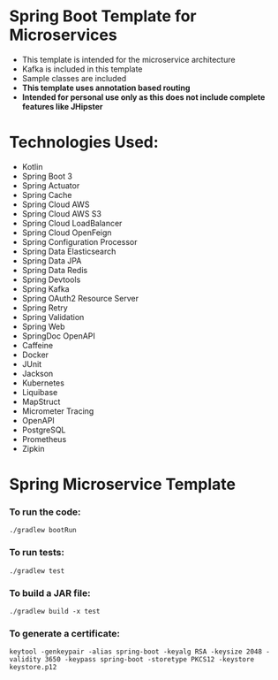 # Spring Boot Template for Microservices

- This template is intended for the microservice architecture
- Kafka is included in this template
- Sample classes are included
- **This template uses annotation based routing**
- **Intended for personal use only as this does not include complete features like JHipster**

# Technologies Used:

- Kotlin
- Spring Boot 3
- Spring Actuator
- Spring Cache
- Spring Cloud AWS
- Spring Cloud AWS S3
- Spring Cloud LoadBalancer
- Spring Cloud OpenFeign
- Spring Configuration Processor
- Spring Data Elasticsearch
- Spring Data JPA
- Spring Data Redis
- Spring Devtools
- Spring Kafka
- Spring OAuth2 Resource Server
- Spring Retry
- Spring Validation
- Spring Web
- SpringDoc OpenAPI
- Caffeine
- Docker
- JUnit
- Jackson
- Kubernetes
- Liquibase
- MapStruct
- Micrometer Tracing
- OpenAPI
- PostgreSQL
- Prometheus
- Zipkin

# Spring Microservice Template

### To run the code:

`./gradlew bootRun`

### To run tests:

`./gradlew test`

### To build a JAR file:

`./gradlew build -x test`

### To generate a certificate:

`keytool -genkeypair -alias spring-boot -keyalg RSA -keysize 2048 -validity 3650 -keypass spring-boot -storetype PKCS12 -keystore keystore.p12`

